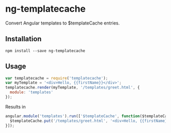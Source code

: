 # ng-templatecache

Convert Angular templates to $templateCache entries.

## Installation

```
npm install --save ng-templatecache
```

## Usage

```js
var templatecache = require('templatecache');
var myTemplate = '<div>Hello, {{firstName}}</div>';
templatecache.render(myTemplate, '/templates/greet.html', {
  module: 'templates'
});
```

Results in

```js
angular.module('templates').run(['$templateCache', function($templateCache) {
  $templateCache.put('/templates/greet.html', '<div>Hello, {{firstName}}</div>');
}]);
```
